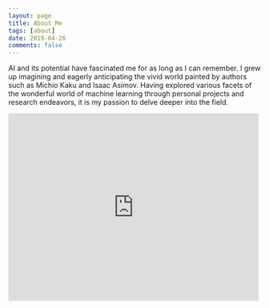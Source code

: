 ```yaml
---
layout: page
title: About Me
tags: [about]
date: 2019-04-26
comments: false
---
```

    
AI and its potential have fascinated me for as long as I can remember. I grew up imagining and eagerly anticipating the vivid world painted by authors such as Michio Kaku and Isaac Asimov. Having explored various facets of the wonderful world of machine learning through personal projects and research endeavors, it is my passion to delve deeper into the field.

<embed src="https://drive.google.com/file/d/1Ppw9jqdx5HiG5ntNhkdJkTo6r9yXwrmD/view?usp=sharing" width="500" height="375">
